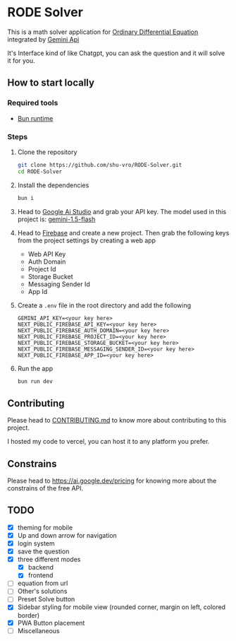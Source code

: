 # RODE Solver

This is a math solver application for [Ordinary Differential Equation](https://en.wikipedia.org/wiki/Ordinary_differential_equation) integrated by [Gemini Api](https://ai.google.dev/aistudio/)

It's Interface kind of like Chatgpt, you can ask the question and it will solve it for you.

## How to start locally

### Required tools

-   [Bun runtime](https://bun.sh/docs/installation)

### Steps

1. Clone the repository
    ```bash
    git clone https://github.com/shu-vro/RODE-Solver.git
    cd RODE-Solver
    ```
2. Install the dependencies
    ```bash
    bun i
    ```
3. Head to [Google Ai Studio](https://ai.google.dev/aistudio/) and grab your API key. The model used in this project is: [gemini-1.5-flash](https://developers.googleblog.com/en/gemini-15-pro-and-15-flash-now-available/)

4. Head to [Firebase](https://firebase.google.com/) and create a new project. Then grab the following keys from the project settings by creating a web app

    - Web API Key
    - Auth Domain
    - Project Id
    - Storage Bucket
    - Messaging Sender Id
    - App Id

5. Create a `.env` file in the root directory and add the following

    ```env
    GEMINI_API_KEY=<your key here>
    NEXT_PUBLIC_FIREBASE_API_KEY=<your key here>
    NEXT_PUBLIC_FIREBASE_AUTH_DOMAIN=<your key here>
    NEXT_PUBLIC_FIREBASE_PROJECT_ID=<your key here>
    NEXT_PUBLIC_FIREBASE_STORAGE_BUCKET=<your key here>
    NEXT_PUBLIC_FIREBASE_MESSAGING_SENDER_ID=<your key here>
    NEXT_PUBLIC_FIREBASE_APP_ID=<your key here>
    ```

6. Run the app
    ```bash
    bun run dev
    ```

## Contributing

Please head to [CONTRIBUTING.md](CONTRIBUTING.md) to know more about contributing to this project.

I hosted my code to vercel, you can host it to any platform you prefer.

## Constrains

Please head to https://ai.google.dev/pricing for knowing more about the constrains of the free API.

## TODO

-   [x] theming for mobile
-   [x] Up and down arrow for navigation
-   [x] login system
-   [x] save the question
-   [x] three different modes
    -   [x] backend
    -   [x] frontend
-   [ ] equation from url
-   [ ] Other's solutions
-   [ ] Preset Solve button
-   [x] Sidebar styling for mobile view (rounded corner, margin on left, colored border)
-   [x] PWA Button placement
-   [ ] Miscellaneous
